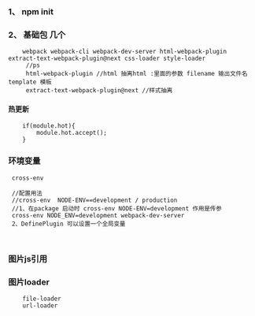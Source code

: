 ### 1、 npm init
### 2、 基础包 几个
```
    webpack webpack-cli webpack-dev-server html-webpack-plugin extract-text-webpack-plugin@next css-loader style-loader
     //ps
     html-webpack-plugin //html 抽离html :里面的参数 filename 输出文件名 template 模板
     extract-text-webpack-plugin@next //样式抽离
```
#### 热更新
```
    if(module.hot){
        module.hot.accept();
    }
```
### 环境变量
```
 cross-env 

 //配置用法
 //cross-env  NODE-ENV==development / production
 //1、在package 启动时 cross-env NODE-ENV=development 作用是传参 
 cross-env NODE_ENV=development webpack-dev-server
 2、DefinePlugin 可以设置一个全局变量

 
```
### 图片js引用

### 图片loader 
```
    file-loader
    url-loader
```
